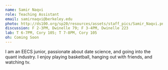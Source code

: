 ```yaml
---
name: Samir Naqvi
role: Teaching Assistant
email: samirnaqvi@berkeley.edu
photo: http://ds100.org/sp20/resources/assets/staff_pics/Samir_Naqvi.png
discussion: F 2-3PM, Dwinelle 79; F 3-4PM, Dwinelle 223
lab: T 6-7PM, Cory 105; T 7-8PM, Cory 105
oh: Coming Soon
---
```


I am an EECS junior, passionate about date science, and going into the quant industry.  I enjoy playing basketball, hanging out with friends, and watching tv.